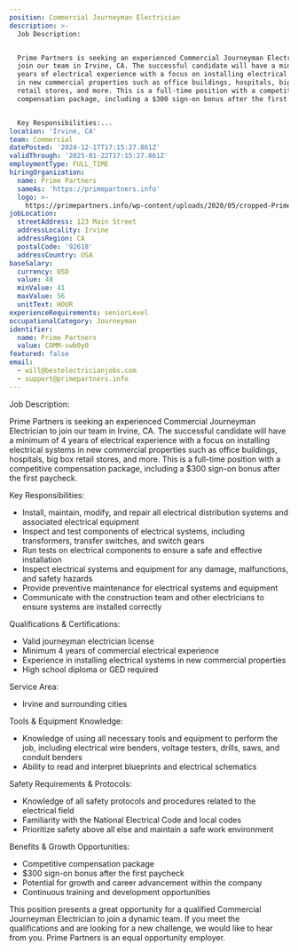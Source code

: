 ```yaml
---
position: Commercial Journeyman Electrician
description: >-
  Job Description:


  Prime Partners is seeking an experienced Commercial Journeyman Electrician to
  join our team in Irvine, CA. The successful candidate will have a minimum of 4
  years of electrical experience with a focus on installing electrical systems
  in new commercial properties such as office buildings, hospitals, big box
  retail stores, and more. This is a full-time position with a competitive
  compensation package, including a $300 sign-on bonus after the first paycheck.


  Key Responsibilities:...
location: 'Irvine, CA'
team: Commercial
datePosted: '2024-12-17T17:15:27.861Z'
validThrough: '2025-01-22T17:15:27.861Z'
employmentType: FULL_TIME
hiringOrganization:
  name: Prime Partners
  sameAs: 'https://primepartners.info'
  logo: >-
    https://primepartners.info/wp-content/uploads/2020/05/cropped-Prime-Partners-Logo-NO-BG-1-1.png
jobLocation:
  streetAddress: 123 Main Street
  addressLocality: Irvine
  addressRegion: CA
  postalCode: '92618'
  addressCountry: USA
baseSalary:
  currency: USD
  value: 48
  minValue: 41
  maxValue: 56
  unitText: HOUR
experienceRequirements: seniorLevel
occupationalCategory: Journeyman
identifier:
  name: Prime Partners
  value: COMM-swb0y0
featured: false
email:
  - will@bestelectricianjobs.com
  - support@primepartners.info
---
```




Job Description:

Prime Partners is seeking an experienced Commercial Journeyman Electrician to join our team in Irvine, CA. The successful candidate will have a minimum of 4 years of electrical experience with a focus on installing electrical systems in new commercial properties such as office buildings, hospitals, big box retail stores, and more. This is a full-time position with a competitive compensation package, including a $300 sign-on bonus after the first paycheck.

Key Responsibilities:
- Install, maintain, modify, and repair all electrical distribution systems and associated electrical equipment
- Inspect and test components of electrical systems, including transformers, transfer switches, and switch gears
- Run tests on electrical components to ensure a safe and effective installation
- Inspect electrical systems and equipment for any damage, malfunctions, and safety hazards
- Provide preventive maintenance for electrical systems and equipment
- Communicate with the construction team and other electricians to ensure systems are installed correctly

Qualifications & Certifications:
- Valid journeyman electrician license
- Minimum 4 years of commercial electrical experience
- Experience in installing electrical systems in new commercial properties
- High school diploma or GED required

Service Area:
- Irvine and surrounding cities

Tools & Equipment Knowledge:
- Knowledge of using all necessary tools and equipment to perform the job, including electrical wire benders, voltage testers, drills, saws, and conduit benders
- Ability to read and interpret blueprints and electrical schematics

Safety Requirements & Protocols:
- Knowledge of all safety protocols and procedures related to the electrical field
- Familiarity with the National Electrical Code and local codes
- Prioritize safety above all else and maintain a safe work environment

Benefits & Growth Opportunities:
- Competitive compensation package
- $300 sign-on bonus after the first paycheck
- Potential for growth and career advancement within the company
- Continuous training and development opportunities

This position presents a great opportunity for a qualified Commercial Journeyman Electrician to join a dynamic team. If you meet the qualifications and are looking for a new challenge, we would like to hear from you. Prime Partners is an equal opportunity employer.
